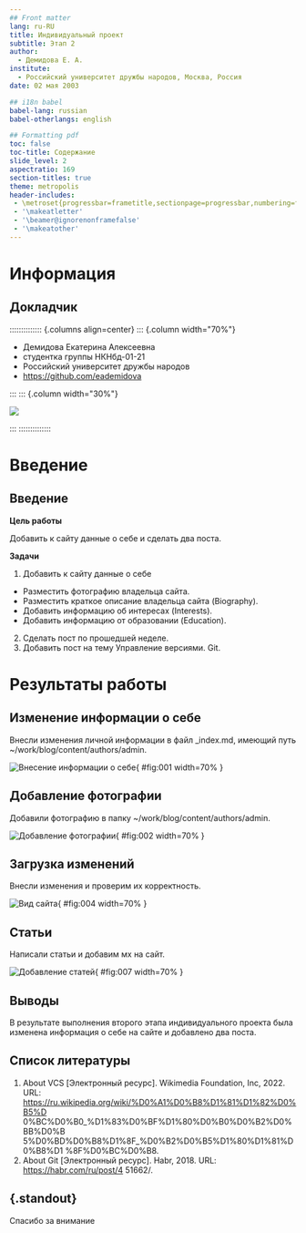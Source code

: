 ```yaml
---
## Front matter
lang: ru-RU
title: Индивидуальный проект
subtitle: Этап 2
author:
  - Демидова Е. А.
institute:
  - Российский университет дружбы народов, Москва, Россия
date: 02 мая 2003

## i18n babel
babel-lang: russian
babel-otherlangs: english

## Formatting pdf
toc: false
toc-title: Содержание
slide_level: 2
aspectratio: 169
section-titles: true
theme: metropolis
header-includes:
 - \metroset{progressbar=frametitle,sectionpage=progressbar,numbering=fraction}
 - '\makeatletter'
 - '\beamer@ignorenonframefalse'
 - '\makeatother'
---
```


# Информация

## Докладчик

:::::::::::::: {.columns align=center}
::: {.column width="70%"}

  * Демидова Екатерина Алексеевна
  * студентка группы НКНбд-01-21
  * Российский университет дружбы народов
  * <https://github.com/eademidova>

:::
::: {.column width="30%"}

![](./image/ava.jpg)

:::
::::::::::::::

# Введение

## Введение

**Цель работы**

Добавить к сайту данные о себе и сделать два поста.

**Задачи**

1. Добавить к сайту данные о себе
- Разместить фотографию владельца сайта.
- Разместить краткое описание владельца сайта (Biography).
- Добавить информацию об интересах (Interests).
- Добавить информацию от образовании (Education).
2. Сделать пост по прошедшей неделе.
3. Добавить пост на тему Управление версиями. Git.

# Результаты работы

## Изменение информации о себе

Внесли изменения личной информации в файл _index.md, имеющий путь ~/work/blog/content/authors/admin.

![Внесение информации о себе](image/1.png){ #fig:001 width=70% }

## Добавление фотографии

Добавили фотографию в папку ~/work/blog/content/authors/admin.

![Добавление фотографии](image/2.png){ #fig:002 width=70% }

## Загрузка изменений

Внесли изменения и проверим их корректность.

![Вид сайта](image/4.png){ #fig:004 width=70% }

## Статьи

Написали статьи и добавим мх на сайт.

![Добавление статей](image/7.png){ #fig:007 width=70% }


## Выводы

В результате выполнения второго этапа индивидуального проекта была изменена информация о себе на сайте и добавлено два поста.

## Список литературы

1. About VCS [Электронный ресурс]. Wikimedia Foundation, Inc, 2022. URL:
https://ru.wikipedia.org/wiki/%D0%A1%D0%B8%D1%81%D1%82%D0%B5%D
0%BC%D0%B0_%D1%83%D0%BF%D1%80%D0%B0%D0%B2%D0%BB%D0%B
5%D0%BD%D0%B8%D1%8F_%D0%B2%D0%B5%D1%80%D1%81%D0%B8%D1
%8F%D0%BC%D0%B8.
2. About Git [Электронный ресурс]. Habr, 2018. URL: https://habr.com/ru/post/4
51662/.

## {.standout}

Спасибо за внимание
